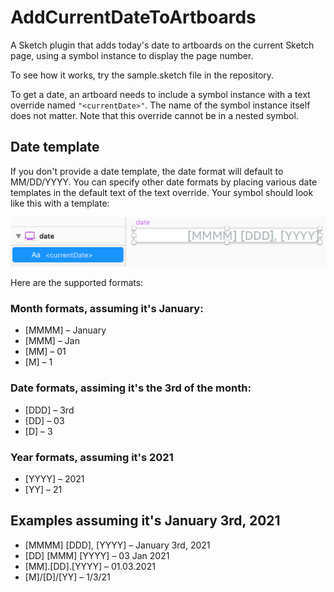 # AddCurrentDateToArtboards

A Sketch plugin that adds today's date to artboards on the current Sketch page, using a symbol instance to display the page number. 

To see how it works, try the sample.sketch file in the repository.

To get a date, an artboard needs to include a symbol instance with a text override named `"<currentDate>"`. The name of the symbol instance itself does not matter. Note that this override cannot be in a nested symbol.

## Date template
If you don't provide a date template, the date format will default to MM/DD/YYYY. You can specify other date formats by placing various date templates in the default text of the text override. Your symbol should look like this with a template:

<img src="/readme_images/sample.png" width="550">

Here are the supported formats:

### Month formats, assuming it's January:
* [MMMM] – January
* [MMM] – Jan
* [MM]  – 01
* [M] – 1

### Date formats, assiming it's the 3rd of the month:
* [DDD] – 3rd
* [DD] – 03
* [D] – 3

### Year formats, assuming it's 2021
* [YYYY] – 2021
* [YY] – 21

## Examples assuming it's January 3rd, 2021
* [MMMM] [DDD], [YYYY] – January 3rd, 2021
* [DD] [MMM] [YYYY] – 03 Jan 2021
* [MM].[DD].[YYYY] – 01.03.2021
* [M]/[D]/[YY] – 1/3/21
